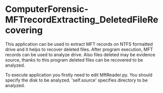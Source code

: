 # ComputerForensic-MFTrecordExtracting_DeletedFileRecovering
This application can be used to extract MFT records on NTFS formatted drive and it helps to recover deleted files. After program execution, MFT records can be used to analyze drive. Also files deleted may be evidence source, thanks to this program deleted files can be recovered to be analyzed. 

To execute application you firstly need to edit MftReader.py. You should specify the disk to be analyzed.
'self.source' specifies directory to be analyzed. 
